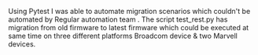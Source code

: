 Using Pytest I was able to automate migration scenarios which couldn't be automated by Regular automation team . The script test_rest.py has migration from old firmware to latest firmware which could be executed at same time on three different platforms Broadcom device & two Marvell devices.
